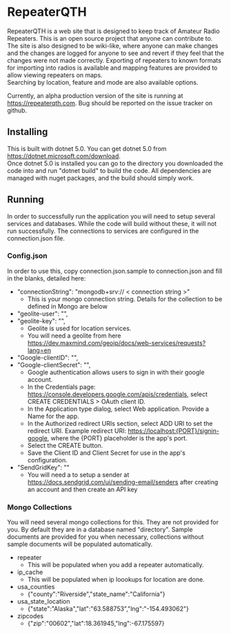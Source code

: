 # RepeaterQTH

RepeaterQTH is a web site that is designed to keep track of Amateur Radio Repeaters.  This is an 
open source project that anyone can contribute to.  The site is also designed to be wiki-like, 
where anyone can make changes and the changes are logged for anyone to see and revert if they 
feel that the changes were not made correctly.  Exporting of repeaters to known formats for importing
into radios is available and mapping features are provided to allow viewing repeaters on maps.  
Searching by location, feature and mode are also available options.

Currently, an alpha production version of the site is running at <https://repeaterqth.com>.  Bug should
be reported on the issue tracker on github.

## Installing

This is built with dotnet 5.0.  You can get dotnet 5.0 from <https://dotnet.microsoft.com/download>.  
Once dotnet 5.0 is installed you can go to the directory you downloaded the code into and run
"dotnet build" to build the code.  All dependencies are managed with nuget packages, and the build 
should simply work.

## Running

In order to successfully run the application you will need to setup several services and databases.
While the code will build without these, it will not run successfully.  The connections to services
are configured in the connection.json file.

### Config.json

In order to use this, copy connection.json.sample to connection.json and fill in the blanks, detailed
here:


- "connectionString": "mongodb+srv:// < connection string >"
  - This is your mongo connection string.  Details for the collection to be defined in Mongo 
        are below
- "geolite-user": "",
- "geolite-key": "",
  - Geolite is used for location services.  
  - You will need a geolite from here <https://dev.maxmind.com/geoip/docs/web-services/requests?lang=en>
- "Google-clientID": "",
- "Google-clientSecret": "",
  - Google authentication allows users to sign in with their google account.
  - In the Credentials page: <https://console.developers.google.com/apis/credentials>, select CREATE CREDENTIALS > OAuth client ID.
  - In the Application type dialog, select Web application. Provide a Name for the app.
  - In the Authorized redirect URIs section, select ADD URI to set the redirect URI. Example redirect URI: <https://localhost:{PORT}/signin-google>, where the {PORT} placeholder is the app's port.
  - Select the CREATE button.
  - Save the Client ID and Client Secret for use in the app's configuration.
- "SendGridKey": ""
  - You will need a to setup a sender at <https://docs.sendgrid.com/ui/sending-email/senders> after creating an account and then create an API key

### Mongo Collections

You will need several mongo collections for this.  They are not provided for you.  By default they are in a database named "directory".  Sample documents are provided for you when necessary, collections without sample documents will be populated automatically.

- repeater
  - This will be populated when you add a repeater automatically.
- ip_cache
  - This will be populated when ip loookups for location are done.
- usa_counties
  - {"county":"Riverside","state_name":"California"}
- usa_state_location
  - {"state":"Alaska","lat":"63.588753","lng":"-154.493062"}
- zipcodes
  - {"zip":"00602","lat":18.361945,"lng":-67.175597}
